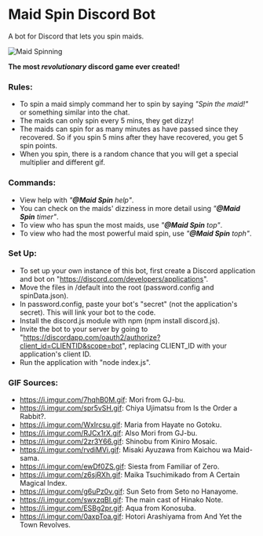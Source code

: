 # Maid Spin Discord Bot

A bot for Discord that lets you spin maids.

![Maid Spinning](https://i.imgur.com/WxIrcsu.gif)
 
**The most *revolutionary* discord game ever created!**

### Rules:
- To spin a maid simply command her to spin by saying *"Spin the maid!"* or something similar into the chat.
- The maids can only spin every 5 mins, they get dizzy!
- The maids can spin for as many minutes as have passed since they recovered. So if you spin 5 mins after they have recovered, you get 5 spin points.
- When you spin, there is a random chance that you will get a special multiplier and different gif.

### Commands:
- View help with *"**@Maid Spin** help"*.
- You can check on the maids' dizziness in more detail using *"**@Maid Spin** timer"*.
- To view who has spun the most maids, use *"**@Maid Spin** top"*.
- To view who had the most powerful maid spin, use *"**@Maid Spin** toph"*.

### Set Up:
- To set up your own instance of this bot, first create a Discord application and bot on "https://discord.com/developers/applications".
- Move the files in /default into the root (password.config and spinData.json).
- In password.config, paste your bot's "secret" (not the application's secret). This will link your bot to the code.
- Install the discord.js module with npm (npm install discord.js).
- Invite the bot to your server by going to "https://discordapp.com/oauth2/authorize?client_id=CLIENTID&scope=bot", replacing CLIENT_ID with your application's client ID.
- Run the application with "node index.js".

### GIF Sources:
- https://i.imgur.com/7hqhB0M.gif: Mori from GJ-bu.
- https://i.imgur.com/spr5vSH.gif: Chiya Ujimatsu from Is the Order a Rabbit?.
- https://i.imgur.com/WxIrcsu.gif: Maria from Hayate no Gotoku.
- https://i.imgur.com/RJCx1rX.gif: Also Mori from GJ-bu.
- https://i.imgur.com/2zr3Y66.gif: Shinobu from Kiniro Mosaic.
- https://i.imgur.com/rvdiMVi.gif: Misaki Ayuzawa from Kaichou wa Maid-sama.
- https://i.imgur.com/ewDf0ZS.gif: Siesta from Familiar of Zero.
- https://i.imgur.com/z6sjRXh.gif: Maika Tsuchimikado from A Certain Magical Index.
- https://i.imgur.com/g6uPz0v.gif: Sun Seto from Seto no Hanayome.
- https://i.imgur.com/swxzqBI.gif: The main cast of Hinako Note.
- https://i.imgur.com/ESBg2pr.gif: Aqua from Konosuba.
- https://i.imgur.com/0axpToa.gif: Hotori Arashiyama from And Yet the Town Revolves.

